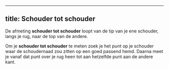 ***

## title: Schouder tot schouder

De afmeting **schouder tot schouder** loopt van de tip van je ene schouder, langs je rug, naar de top van de andere.

Om je **schouder tot schouder** te meten zoek je het punt op je schouder waar de schoudernaad zou zitten op een goed passend hemd. Daarna meet je vanaf dat punt over je rug heen tot aan hetzelfde punt aan de andere kant.
